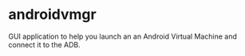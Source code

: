 androidvmgr
===========

GUI application to help you launch an an Android Virtual Machine and connect it to the ADB.
